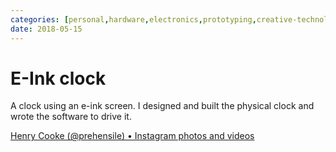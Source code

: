 ```yaml
---
categories: [personal,hardware,electronics,prototyping,creative-technologist] 
date: 2018-05-15
---
```


# E-Ink clock

A clock using an e-ink screen. I designed and built the physical clock and wrote the software to drive it.

[Henry Cooke (@prehensile) • Instagram photos and videos](https://www.instagram.com/p/BiynQmXA2l34oD5TVN4DbAps-1MP1uxaQdRLOQ0/)